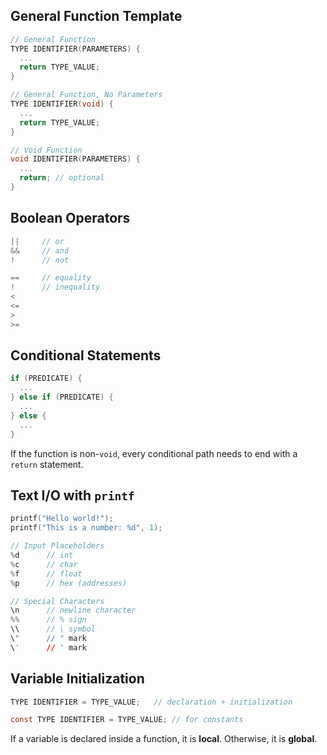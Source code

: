 ## General Function Template
```C
// General Function
TYPE IDENTIFIER(PARAMETERS) {
  ...
  return TYPE_VALUE;
}

// General Function, No Parameters
TYPE IDENTIFIER(void) {
  ...
  return TYPE_VALUE;
}

// Void Function
void IDENTIFIER(PARAMETERS) {
  ...
  return; // optional
}

```

## Boolean Operators
```C
||     // or
&&     // and
!      // not

==     // equality
!      // inequality
<
<=
>
>=

```

## Conditional Statements
```C
if (PREDICATE) {
  ...
} else if (PREDICATE) {
  ...
} else {
  ...
}

```
If the function is non-`void`, every conditional path needs to end with a `return` statement.

## Text I/O with `printf`
```C
printf("Hello world!");
printf("This is a number: %d", 1);

// Input Placeholders
%d      // int
%c      // char
%f      // float
%p      // hex (addresses)

// Special Characters
\n      // newline character
%%      // % sign
\\      // \ symbol
\"      // " mark
\'      // ' mark

```

## Variable Initialization
```C
TYPE IDENTIFIER = TYPE_VALUE;   // declaration + initialization

const TYPE IDENTIFIER = TYPE_VALUE; // for constants

```
If a variable is declared inside a function, it is **local**. Otherwise, it is **global**. 














